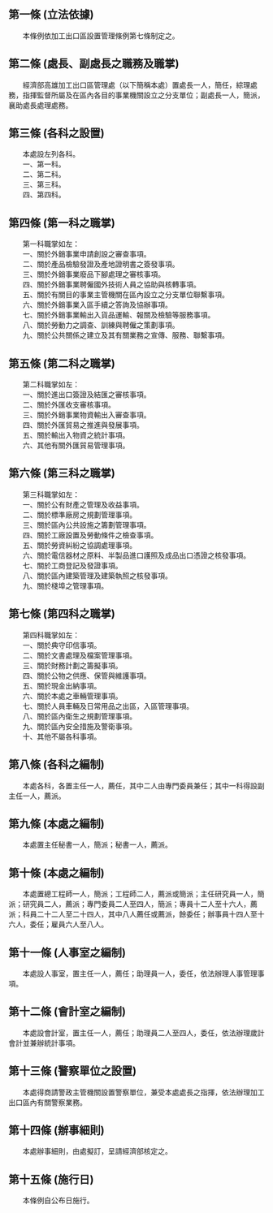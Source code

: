 第一條 (立法依據)
-----------------
　　本條例依加工出口區設置管理條例第七條制定之。  


第二條 (處長、副處長之職務及職掌)
---------------------------------
　　經濟部高雄加工出口區管理處（以下簡稱本處）置處長一人，簡任，綜理處務，指揮監督所屬及在區內各目的事業機關設立之分支單位；副處長一人，簡派，襄助處長處理處務。  


第三條 (各科之設置)
-------------------
　　本處設左列各科。  
　　一、第一科。  
　　二、第二科。  
　　三、第三科。  
　　四、第四科。  


第四條 (第一科之職掌)
---------------------
　　第一科職掌如左：  
　　一、關於外銷事業申請創設之審查事項。  
　　二、關於產品檢驗發證及產地證明書之簽發事項。  
　　三、關於外銷事業廢品下腳處理之審核事項。  
　　四、關於外銷事業聘僱國外技術人員之協助與核轉事項。  
　　五、關於有關目的事業主管機關在區內設立之分支單位聯繫事項。  
　　六、關於外銷事業入區手續之答詢及協辦事項。  
　　七、關於外銷事業輸出入貨品運輸、報關及檢驗等服務事項。  
　　八、關於勞動力之調查、訓練與聘僱之策劃事項。  
　　九、關於公共關係之建立及其有關業務之宣傳、服務、聯繫事項。  


第五條 (第二科之職掌)
---------------------
　　第二科職掌如左：  
　　一、關於進出口簽證及結匯之審核事項。  
　　二、關於外匯收支審核事項。  
　　三、關於外銷事業物資輸出入審查事項。  
　　四、關於外匯貿易之推進與發展事項。  
　　五、關於輸出入物資之統計事項。  
　　六、其他有關外匯貿易管理事項。  


第六條 (第三科之職掌)
---------------------
　　第三科職掌如左：  
　　一、關於公有財產之管理及收益事項。  
　　二、關於標準廠房之規劃管理事項。  
　　三、關於區內公共設施之籌劃管理事項。  
　　四、關於工廠設置及勞動條件之檢查事項。  
　　五、關於勞資糾紛之協調處理事項。  
　　六、關於電信器材之原料、半製品進口護照及成品出口憑證之核發事項。  
　　七、關於工商登記及發證事項。  
　　八、關於區內建築管理及建築執照之核發事項。  
　　九、關於棧埠之管理事項。  


第七條 (第四科之職掌)
---------------------
　　第四科職掌如左：  
　　一、關於典守印信事項。  
　　二、關於文書處理及檔案管理事項。  
　　三、關於財務計劃之籌擬事項。  
　　四、關於公物之供應、保管與維護事項。  
　　五、關於現金出納事項。  
　　六、關於本處之車輛管理事項。  
　　七、關於人員車輛及日常用品之出區，入區管理事項。  
　　八、關於區內衛生之規劃管理事項。  
　　九、關於區內安全措施及警衛事項。  
　　十、其他不屬各科事項。  


第八條 (各科之編制)
-------------------
　　本處各科，各置主任一人，薦任，其中二人由專門委員兼任；其中一科得設副主任一人，薦派。  


第九條 (本處之編制)
-------------------
　　本處置主任秘書一人，簡派；秘書一人，薦派。  


第十條 (本處之編制)
-------------------
　　本處置總工程師一人，簡派；工程師二人，薦派或簡派；主任研究員一人，簡派；研究員二人，薦派；專門委員二人至四人，簡派；專員十二人至十六人，薦派；科員二十二人至二十四人，其中八人薦任或薦派，餘委任；辦事員十四人至十六人，委任；雇員六人至八人。  


第十一條 (人事室之編制)
-----------------------
　　本處設人事室，置主任一人，薦任；助理員一人，委任，依法辦理人事管理事項。  


第十二條 (會計室之編制)
-----------------------
　　本處設會計室，置主任一人，薦任；助理員二人至四人，委任，依法辦理歲計會計並兼辦統計事項。  


第十三條 (警察單位之設置)
-------------------------
　　本處得商請警政主管機關設置警察單位，兼受本處處長之指揮，依法辦理加工出口區內有關警察業務。  


第十四條 (辦事細則)
-------------------
　　本處辦事細則，由處擬訂，呈請經濟部核定之。  


第十五條 (施行日)
-----------------
　　本條例自公布日施行。